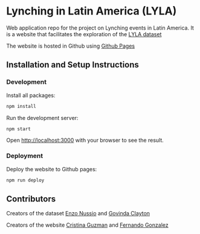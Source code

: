 # Lynching in Latin America (LYLA)

Web application repo for the project on Lynching events in Latin America. It is a website that facilitates the exploration of the [LYLA dataset](https://css.ethz.ch/en/research/datasets/lynching-in-latin-america.html)

The website is hosted in Github using [Github Pages](https://pages.github.com/)

## Installation and Setup Instructions

### Development

Install all packages:

```bash
npm install
```

Run the development server:

```bash
npm start
```

Open [http://localhost:3000](http://localhost:3000) with your browser to see the result.

### Deployment

Deploy the website to Github pages:

```bash
npm run deploy
```

## Contributors

Creators of the dataset
[Enzo Nussio](https://css.ethz.ch/en/center/people/nussio-enzo.html) and [Govinda Clayton](https://css.ethz.ch/en/center/people/clayton-govinda.html)

Creators of the website
[Cristina Guzman](https://cristyguzman.github.io/) and [Fernando Gonzalez](https://feradauto.github.io/)
